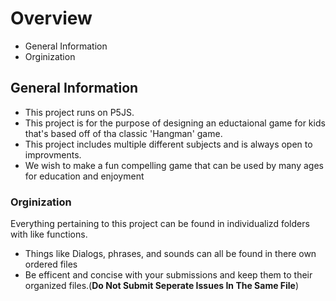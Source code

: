 # Overview

- General Information
- Orginization


## General Information 

- This project runs on P5JS.
- This project is for the purpose of designing an eductaional game for kids that's based off of tha classic 'Hangman' game. 
- This project includes multiple different subjects and is always open to improvments.
- We wish to make a fun compelling game that can be used by many ages for education and enjoyment 


### Orginization 
Everything pertaining to this project can be found in individualizd folders with like functions.

- Things like Dialogs, phrases, and sounds can all be found in there own ordered files
- Be efficent and concise with your submissions and keep them to their organized files.(**Do Not Submit Seperate Issues In The Same File**)
